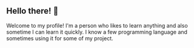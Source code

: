 ## Hello there! 👋

Welcome to my profile! I'm a person who likes to learn anything and also sometime I can learn it quickly. I know a few programming language and sometimes using it for some of my project.
